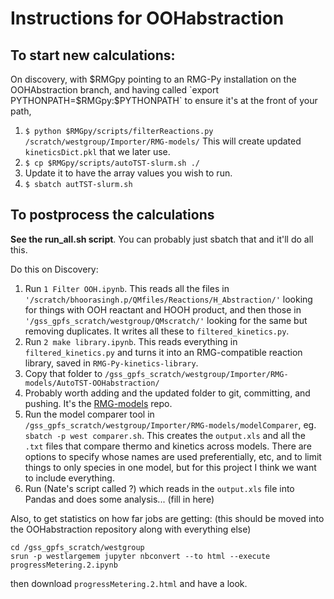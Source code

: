 # Instructions for OOHabstraction

## To start new calculations:

On discovery, with $RMGpy pointing to an RMG-Py installation on the OOHAbstraction branch, and having called `export PYTHONPATH=$RMGpy:$PYTHONPATH` to ensure it's at the front of your path,
1. `$ python $RMGpy/scripts/filterReactions.py /scratch/westgroup/Importer/RMG-models/`
    This will create updated `kineticsDict.pkl` that we later use.
2. `$ cp $RMGpy/scripts/autoTST-slurm.sh ./`
3.  Update it to have the array values you wish to run.
2. `$ sbatch autTST-slurm.sh`


## To postprocess the calculations

**See the run_all.sh script**. You can probably just sbatch that and it'll do all this.

Do this on Discovery:

1. Run `1 Filter OOH.ipynb`. This reads all the files in `'/scratch/bhoorasingh.p/QMfiles/Reactions/H_Abstraction/'` looking for things with OOH reactant and HOOH product, and then those in `'/gss_gpfs_scratch/westgroup/QMscratch/'` looking for the same but removing duplicates. It writes all these to `filtered_kinetics.py`.
2. Run `2 make library.ipynb`. This reads everything in `filtered_kinetics.py` and turns it into an RMG-compatible reaction library, saved in `RMG-Py-kinetics-library`.
3. Copy that folder to `/gss_gpfs_scratch/westgroup/Importer/RMG-models/AutoTST-OOHabstraction/`
4. Probably worth adding and the updated folder to git, committing, and pushing. It's the [RMG-models](https://github.com/comocheng/RMG-models) repo.
5. Run the model comparer tool in `/gss_gpfs_scratch/westgroup/Importer/RMG-models/modelComparer`, eg.  `sbatch -p west comparer.sh`. This creates the `output.xls` and all the `.txt` files that compare thermo and kinetics across models. There are options to specify whose names are used preferentially, etc, and to limit things to only species in one model, but for this project I think we want to include everything.
6. Run (Nate's script called ?) which reads in the `output.xls` file into Pandas and does some analysis... (fill in here)

Also, to get statistics on how far jobs are getting:
(this should be moved into the OOHabstraction repository along with everything else)
```
cd /gss_gpfs_scratch/westgroup
srun -p westlargemem jupyter nbconvert --to html --execute progressMetering.2.ipynb
```
then download `progressMetering.2.html` and have a look.
